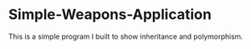 # Simple-Weapons-Application
This is a simple program I built to show inheritance and polymorphism.
